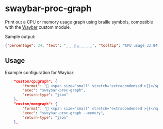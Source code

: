 # swaybar-proc-graph
Print out a CPU or memory usage graph using braille symbols, compatible with the
[Waybar](https://github.com/Alexays/Waybar) custom module.

Sample output:
```json
{"percentage": 34, "text": "⣀⣀⣀⣿⣶⣀⣀⣀⣀⣀", "tooltip": "CPU usage 33.84%"}
```

## Usage
Example configuration for Waybar:
```json
    "custom/cpugraph": {
        "format": " <span size='small' stretch='extracondensed'>{}</span>",
        "exec": "swaybar-proc-graph",
        "return-type": "json"
    },
    "custom/memgraph": {
        "format": " <span size='small' stretch='extracondensed'>{}</span>",
        "exec": "swaybar-proc-graph --memory",
        "return-type": "json"
    },
```
